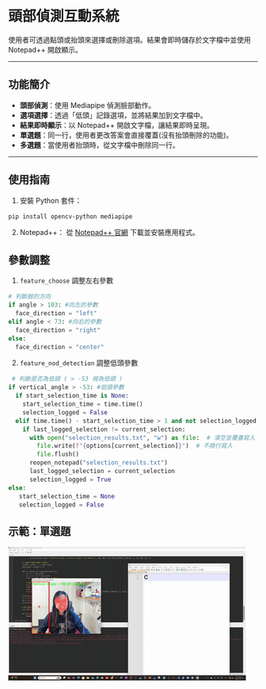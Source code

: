 # 頭部偵測互動系統
使用者可透過點頭或抬頭來選擇或刪除選項。結果會即時儲存於文字檔中並使用 Notepad++ 開啟顯示。

---

## 功能簡介

- **頭部偵測**：使用 Mediapipe 偵測臉部動作。
- **選項選擇**：透過「低頭」記錄選項，並將結果加到文字檔中。
- **結果即時顯示**：以 Notepad++ 開啟文字檔，讓結果即時呈現。
- **單選題**：同一行，使用者更改答案會直接覆蓋(沒有抬頭刪除的功能)。
- **多選題**：當使用者抬頭時，從文字檔中刪除同一行。

---

## 使用指南
1. 安裝 Python 套件：
```bash
pip install opencv-python mediapipe
```
2. Notepad++：
從 [Notepad++ 官網](https://notepad-plus-plus.org/downloads/) 下載並安裝應用程式。

## 參數調整
1. ```feature_choose``` 調整左右參數
```python
# 判斷臉的方向
if angle > 103: #向左的參數
  face_direction = "left"
elif angle < 73: #向右的參數
  face_direction = "right"
else:
  face_direction = "center"
```
2. ```feature_nod_detection``` 調整低頭參數
```python
 # 判斷是否為低頭 ( > -53 視為低頭 )
if vertical_angle > -53: #低頭參數
  if start_selection_time is None:
    start_selection_time = time.time()
    selection_logged = False
  elif time.time() - start_selection_time > 1 and not selection_logged:
    if last_logged_selection != current_selection:
      with open("selection_results.txt", "w") as file:  # 清空並覆蓋寫入
        file.write(f"{options[current_selection]}")  # 不換行寫入
        file.flush()
      reopen_notepad("selection_results.txt")
      last_logged_selection = current_selection
      selection_logged = True
else:
   start_selection_time = None
   selection_logged = False
```
## 示範：單選題
![](gif/test01.gif)
